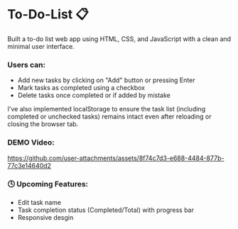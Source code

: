 # To-Do-List 📋
Built a to-do list web app using HTML, CSS, and JavaScript with a clean and minimal user interface.

### Users can:
- Add new tasks by clicking on "Add" button or pressing Enter
- Mark tasks as completed using a checkbox
-	Delete tasks once completed or if added by mistake

I've also implemented localStorage to ensure the task list (including completed or unchecked tasks) remains intact even after reloading or closing the browser tab.

### DEMO Video:

https://github.com/user-attachments/assets/8f74c7d3-e688-4484-877b-77c3e14640d2

### 🕓 Upcoming Features:
-	Edit task name
-	Task completion status (Completed/Total) with progress bar
-	Responsive desgin
